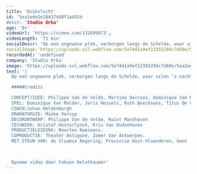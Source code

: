 ```yaml
---
title: 'Duikvlucht'
id: '5ea2ede2e184374d8f1ad92d
descr: 'Studio Orka'
age: '8+'
videoUrl: 'https://vimeo.com/132699973',
videoLength: '71 min'
socialDescr: 'Op een ongewone plek, verborgen langs de Schelde, waar uilen ’s nachts de wacht houden, ver weg van drukte en gewoel, staat iets te gebeuren. Vier mensen ontmoeten elkaar en delen er lief en leed, geheimen oh zo zwaar ... Wat als een geheim zo zwaar weegt dat je het alleen niet kunt dragen? Hoeveel weegt dat eigenlijk, een geheim? Kan je het per post versturen? En wil je zoiets wel in je brievenbus?'
socialImage:'https://uploads-ssl.webflow.com/5e74d1a9ef22355294c7d60e/5ea2ed37f5ab6830780c7d6e_%C2%A9PhileDeprez2145.jpg'
recordedAt: 'undefined'
company: 'Studio Orka'
image: 'https://uploads-ssl.webflow.com/5e74d1a9ef22355294c7d60e/5ea2ed37f5ab6830780c7d6e_%C2%A9PhileDeprez2145.jpg'
text: '|
  Op een ongewone plek, verborgen langs de Schelde, waar uilen ’s nachts de wacht houden, ver weg van drukte en gewoel, staat iets te gebeuren. Vier mensen ontmoeten elkaar en delen er lief en leed, geheimen oh zo zwaar ... Wat als een geheim zo zwaar weegt dat je het alleen niet kunt dragen? Hoeveel weegt dat eigenlijk, een geheim? Kan je het per post versturen? En wil je zoiets wel in je brievenbus?

  #####Credits

  CONCEPT/IDEE: Philippe Van de Velde, Martine Decroos, Dominique Van Malder, Joris Hessels, Ruth Beeckmans, Titus De Voogdt, Thomas Devos
  SPEL: Dominique Van Malder, Joris Hessels, Ruth Beeckmans, Titus De Voogdt/Nico Sturm.
  COACH:Johan Heldenbergh
  DRAMATURGIE: Mieke Versyp
  DECORONTWERP: Philippe Van de Velde, Kwint Manshoven
  TECHNIEK: Kristof Oosterlynck, Kris Van Oudenhoven
  PRODUCTIELEIDING: Maarten Naessens.
  COPRODUCTIE: Theater Antigone, Zomer Van Antwerpen.
  MET STEUN VAN: de Vlaamse Regering, Provincie Oost-Vlaanderen, Gent

  ‍

  Opname video door Fabien Delathauwer'
---
```

